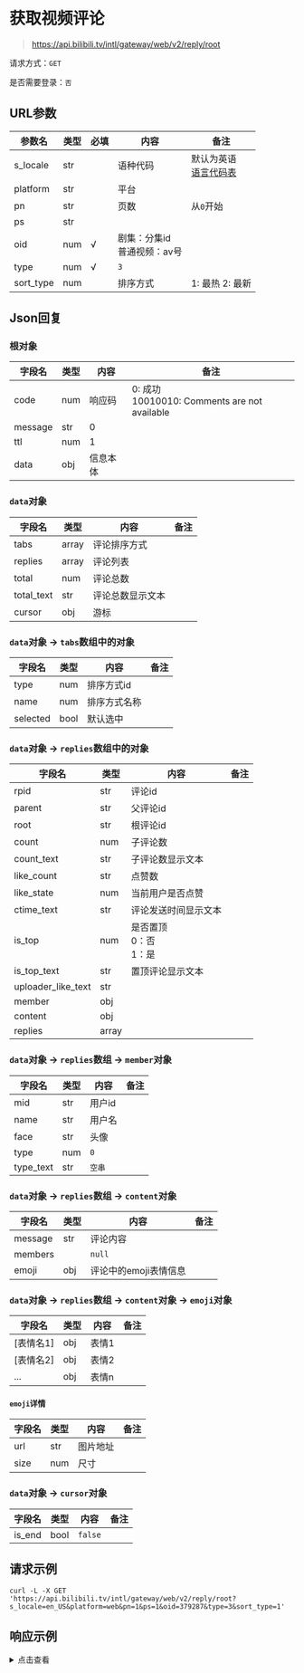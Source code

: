 # 获取视频评论

> https://api.bilibili.tv/intl/gateway/web/v2/reply/root

请求方式：`GET`

是否需要登录：`否`

## URL参数

| 参数名       | 类型  | 必填  | 内容                   | 备注                                |
|-----------|-----|-----|----------------------|-----------------------------------|
| s_locale  | str |     | 语种代码                 | 默认为英语<br/>[语言代码表](../language.md) |
| platform  | str |     | 平台                   |                                   |
| pn        | str |     | 页数                   | 从`0`开始                            |
| ps        | str |     |                      |                                   |
| oid       | num | √   | 剧集：分集id<br/>普通视频：av号 |                                   |
| type      | num | √   | `3`                  |                                   |
| sort_type | num |     | 排序方式                 | 1: 最热 2: 最新                       |

## Json回复

### 根对象

| 字段名     | 类型  | 内容   | 备注                                             |
|---------|-----|------|------------------------------------------------|
| code    | num | 响应码  | 0: 成功<br/>10010010: Comments are not available |
| message | str | 0    |                                                |
| ttl     | num | 1    |                                                |
| data    | obj | 信息本体 |                                                |

### `data`对象

| 字段名        | 类型    | 内容       | 备注  |
|------------|-------|----------|-----|
| tabs       | array | 评论排序方式   |     |
| replies    | array | 评论列表     |     |
| total      | num   | 评论总数     |     |
| total_text | str   | 评论总数显示文本 |     |
| cursor     | obj   | 游标       |     |

### `data`对象 -> `tabs`数组中的对象

| 字段名      | 类型   | 内容     | 备注  |
|----------|------|--------|-----|
| type     | num  | 排序方式id |     |
| name     | num  | 排序方式名称 |     |
| selected | bool | 默认选中   |     |

### `data`对象 -> `replies`数组中的对象

| 字段名                | 类型    | 内容                   | 备注  |
|--------------------|-------|----------------------|-----|
| rpid               | str   | 评论id                 |     |
| parent             | str   | 父评论id                |     |
| root               | str   | 根评论id                |     |
| count              | num   | 子评论数                 |     |
| count_text         | str   | 子评论数显示文本             |     |
| like_count         | str   | 点赞数                  |     |
| like_state         | num   | 当前用户是否点赞             |     |
| ctime_text         | str   | 评论发送时间显示文本           |     |
| is_top             | num   | 是否置顶<br/>0：否<br/>1：是 |     |
| is_top_text        | str   | 置顶评论显示文本             |     |
| uploader_like_text | str   |                      |     |
| member             | obj   |                      |     |
| content            | obj   |                      |     |
| replies            | array |                      |     |

### `data`对象 -> `replies`数组 -> `member`对象

| 字段名       | 类型  | 内容   | 备注  |
|-----------|-----|------|-----|
| mid       | str | 用户id |     |
| name      | str | 用户名  |     |
| face      | str | 头像   |     |
| type      | num | `0`  |     |
| type_text | str | `空串` |     |

### `data`对象 -> `replies`数组 -> `content`对象

| 字段名     | 类型  | 内容            | 备注  |
|---------|-----|---------------|-----|
| message | str | 评论内容          |     |
| members |     | `null`        |     |
| emoji   | obj | 评论中的emoji表情信息 |     |

### `data`对象 -> `replies`数组 -> `content`对象 -> `emoji`对象

| 字段名    | 类型  | 内容  | 备注  |
|--------|-----|-----|-----|
| [表情名1] | obj | 表情1 |     |
| [表情名2] | obj | 表情2 |     |
| ...    | obj | 表情n |     |

#### `emoji`详情

| 字段名  | 类型  | 内容   | 备注  |
|------|-----|------|-----|
| url  | str | 图片地址 |     |
| size | num | 尺寸   |     |

### `data`对象 -> `cursor`对象

| 字段名    | 类型   | 内容      | 备注  |
|--------|------|---------|-----|
| is_end | bool | `false` |     |

## 请求示例

```shell
curl -L -X GET 'https://api.bilibili.tv/intl/gateway/web/v2/reply/root?s_locale=en_US&platform=web&pn=1&ps=1&oid=379287&type=3&sort_type=1'
```

## 响应示例

<details>
<summary>点击查看</summary>

```json
{
  "code": 0,
  "message": "0",
  "ttl": 1,
  "data": {
    "tabs": [
      {
        "type": 1,
        "name": "Best",
        "selected": true
      },
      {
        "type": 2,
        "name": "Recent",
        "selected": false
      }
    ],
    "replies": [
      {
        "rpid": "11103034319831045",
        "parent": "",
        "root": "",
        "count": 306,
        "count_text": "306",
        "like_count": "700",
        "like_state": 0,
        "ctime_text": "22/06/2021",
        "is_top": 0,
        "is_top_text": "",
        "uploader_like_text": "",
        "member": {
          "mid": "1568849546",
          "name": "April Anne Igcasenza",
          "face": "https://pic.bstarstatic.com/face/6fb3b91301b32cfe414db9cdc5bba6eb30da6939.jpg",
          "type": 0,
          "type_text": ""
        },
        "content": {
          "message": "Sino Filipino dito?🥺",
          "members": null,
          "emoji": {}
        },
        "replies": []
      }
    ],
    "total": 9632,
    "total_text": "9.6K",
    "cursor": {
      "is_end": false
    }
  }
}
```
</details>